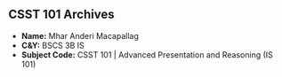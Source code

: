 ## **CSST 101 Archives**

- **Name:** Mhar Anderi Macapallag
- **C&Y:** BSCS 3B IS
- **Subject Code:** CSST 101 | Advanced Presentation and Reasoning (IS 101)
